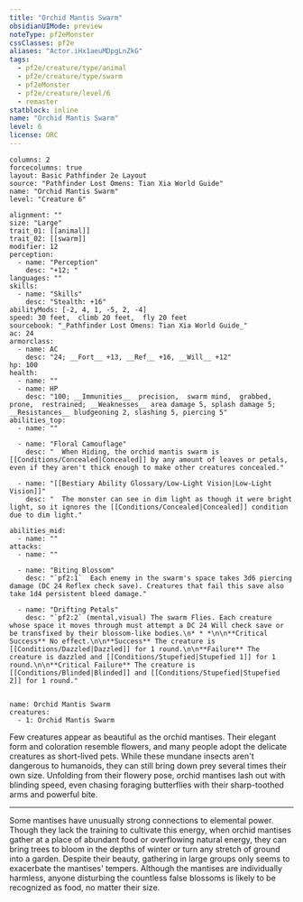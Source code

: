 ```yaml
---
title: "Orchid Mantis Swarm"
obsidianUIMode: preview
noteType: pf2eMonster
cssClasses: pf2e
aliases: "Actor.iHx1aeuMDpgLnZkG" 
tags:
  - pf2e/creature/type/animal
  - pf2e/creature/type/swarm
  - pf2eMonster
  - pf2e/creature/level/6
  - remaster
statblock: inline
name: "Orchid Mantis Swarm"
level: 6
license: ORC
---
```


```statblock
columns: 2
forcecolumns: true
layout: Basic Pathfinder 2e Layout
source: "Pathfinder Lost Omens: Tian Xia World Guide"
name: "Orchid Mantis Swarm"
level: "Creature 6"

alignment: ""
size: "Large"
trait_01: [[animal]]
trait_02: [[swarm]]
modifier: 12
perception:
  - name: "Perception"
    desc: "+12; "
languages: ""
skills:
  - name: "Skills"
    desc: "Stealth: +16"
abilityMods: [-2, 4, 1, -5, 2, -4]
speed: 30 feet,  climb 20 feet,  fly 20 feet
sourcebook: "_Pathfinder Lost Omens: Tian Xia World Guide_"
ac: 24
armorclass:
  - name: AC
    desc: "24; __Fort__ +13, __Ref__ +16, __Will__ +12"
hp: 100
health:
  - name: ""
  - name: HP
    desc: "100; __Immunities__  precision,  swarm mind,  grabbed,  prone,  restrained; __Weaknesses__ area damage 5, splash damage 5; __Resistances__ bludgeoning 2, slashing 5, piercing 5"
abilities_top:
  - name: ""

  - name: "Floral Camouflage"
    desc: "  When Hiding, the orchid mantis swarm is [[Conditions/Concealed|Concealed]] by any amount of leaves or petals, even if they aren't thick enough to make other creatures concealed."

  - name: "[[Bestiary Ability Glossary/Low-Light Vision|Low-Light Vision]]"
    desc: "  The monster can see in dim light as though it were bright light, so it ignores the [[Conditions/Concealed|Concealed]] condition due to dim light."

abilities_mid:
  - name: ""
attacks:
  - name: ""

  - name: "Biting Blossom"
    desc: "`pf2:1`  Each enemy in the swarm's space takes 3d6 piercing damage (DC 24 Reflex check save). Creatures that fail this save also take 1d4 persistent bleed damage."

  - name: "Drifting Petals"
    desc: "`pf2:2` (mental,visual) The swarm Flies. Each creature whose space it moves through must attempt a DC 24 Will check save or be transfixed by their blossom-like bodies.\n* * *\n\n**Critical Success** No effect.\n\n**Success** The creature is [[Conditions/Dazzled|Dazzled]] for 1 round.\n\n**Failure** The creature is dazzled and [[Conditions/Stupefied|Stupefied 1]] for 1 round.\n\n**Critical Failure** The creature is [[Conditions/Blinded|Blinded]] and [[Conditions/Stupefied|Stupefied 2]] for 1 round."
 
```

```encounter-table
name: Orchid Mantis Swarm
creatures:
  - 1: Orchid Mantis Swarm
```



Few creatures appear as beautiful as the orchid mantises. Their elegant form and coloration resemble flowers, and many people adopt the delicate creatures as short-lived pets. While these mundane insects aren't dangerous to humanoids, they can still bring down prey several times their own size. Unfolding from their flowery pose, orchid mantises lash out with blinding speed, even chasing foraging butterflies with their sharp-toothed arms and powerful bite.

* * *

Some mantises have unusually strong connections to elemental power. Though they lack the training to cultivate this energy, when orchid mantises gather at a place of abundant food or overflowing natural energy, they can bring trees to bloom in the depths of winter or turn any stretch of ground into a garden. Despite their beauty, gathering in large groups only seems to exacerbate the mantises' tempers. Although the mantises are individually harmless, anyone disturbing the countless false blossoms is likely to be recognized as food, no matter their size.

